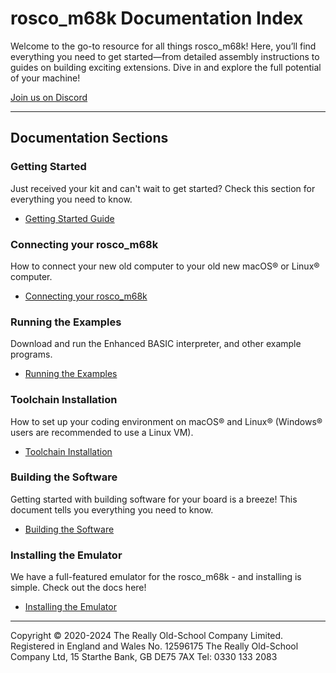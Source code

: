 # rosco_m68k Documentation Index

Welcome to the go-to resource for all things rosco_m68k! Here, you’ll find everything you need to get started—from detailed assembly instructions to guides on building exciting extensions. Dive in and explore the full potential of your machine!

[Join us on Discord](https://discord.gg/rDkE3Xr)

---

## Documentation Sections

### Getting Started
Just received your kit and can't wait to get started? Check this section for everything you need to know.
- [Getting Started Guide](getting-started.md)

### Connecting your rosco_m68k
How to connect your new old computer to your old new macOS® or Linux® computer.
- [Connecting your rosco_m68k](connecting.md)

### Running the Examples
Download and run the Enhanced BASIC interpreter, and other example programs.
- [Running the Examples](running-the-examples.md)

### Toolchain Installation
How to set up your coding environment on macOS® and Linux® (Windows® users are recommended to use a Linux VM).
- [Toolchain Installation](toolchain-installation.md)

### Building the Software
Getting started with building software for your board is a breeze! This document tells you everything you need to know.
- [Building the Software](building-the-software.md)

### Installing the Emulator
We have a full-featured emulator for the rosco_m68k - and installing is simple. Check out the docs here!
- [Installing the Emulator](installing-the-emulator.md)

---

Copyright © 2020-2024 The Really Old-School Company Limited. Registered in England and Wales No. 12596175
The Really Old-School Company Ltd, 15 Starthe Bank, GB DE75 7AX Tel: 0330 133 2083
